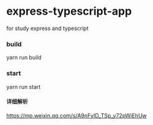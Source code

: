 # express-typescript-app
for study express and typescript

### build
yarn run build

### start
yarn run start


#### 详细解析
https://mp.weixin.qq.com/s/A9nFyID_TSp_y72pWiEhUw
